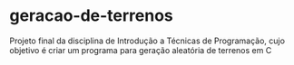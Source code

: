 # geracao-de-terrenos
Projeto final da disciplina de Introdução a Técnicas de Programação, cujo objetivo é criar um programa para geração aleatória de terrenos em C
